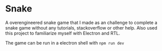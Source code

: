 # Snake

A overengineered snake game that I made as an challenge to complete a snake game without any tutorials, stackoverflow or other help. Also used this project to familiarize myself with Electron and RTL.

The game can be run in a electron shell with ```npm run dev```
